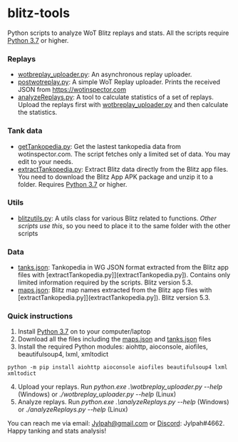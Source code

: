 # blitz-tools
Python scripts to analyze WoT Blitz replays and stats. All the scripts require [Python 3.7](https://www.python.org/downloads/) or higher.

### Replays
* [wotbreplay_uploader.py](wotbreplay_uploader.py): An asynchronous replay uploader. 
* [postwotreplay.py](postwotreplay.py): A simple WoT Replay uploader. Prints the received JSON from https://wotinspector.com
* [analyzeReplays.py](analyzeReplays.py): A tool to calculate statistics of a set of replays. Upload the replays first with [wotbreplay_uploader.py](wotbreplay_uploader.py) and then calculate the statistics. 

### Tank data
* [getTankopedia.py](getTankopedia.py): Get the lastest tankopedia data from wotinspector.com. The script fetches only a limited set of data. You may edit to your needs. 
* [extractTankopedia.py](extractTankopedia.py): Extract Blitz data directly from the Blitz app files. You need to download the Blitz App APK package and unzip it to a folder. Requires [Python 3.7](https://www.python.org/downloads/) or higher.

### Utils
* [blitzutils.py](blitzutils.py): A utils class for various Blitz related to functions. *Other scripts use this*, so you need to place it to the same folder with the other scripts

### Data
* [tanks.json](tanks.json): Tankopedia in WG JSON format extracted from the Blitz app files with [extractTankopedia.py]](extractTankopedia.py]). Contains only limited information required by the scripts. Blitz version 5.3. 
* [maps.json](maps.json): Blitz map names extracted from the Blitz app files with [extractTankopedia.py]](extractTankopedia.py]). Blitz version 5.3.

### Quick instructions

1. Install [Python 3.7](https://www.python.org/downloads/) on to your computer/laptop
1. Download all the files including the [maps.json](maps.json) and [tanks.json](tanks.json) files
1. Install the required Python modules: aiohttp, aioconsole, aiofiles, beautifulsoup4, lxml, xmltodict

```python -m pip install aiohttp aioconsole aiofiles beautifulsoup4 lxml xmltodict```

4. Upload your replays. Run _python.exe .\wotbreplay_uploader.py --help_ (Windows) or _./wotbreplay_uploader.py --help_ (Linux)
5. Analyze replays.  Run _python.exe .\analyzeReplays.py --help_ (Windows) or _./analyzeReplays.py --help_ (Linux)


You can reach me via email: Jylpah@gmail.com or [Discord](https://discordapp.com/): Jylpah#4662. Happy tanking and stats analysis!
